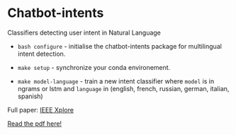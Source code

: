 # Chatbot-intents
Classifiers detecting user intent in Natural Language

* `bash configure` - initialise the chatbot-intents package for multilingual intent detection.

* `make setup` - synchronize your conda environement.

* `make model-language` - train a new intent classifier where `model` is in ngrams or lstm and `language` in (english, french, russian, german, italian, spanish)

Full paper: [IEEE Xplore](https://ieeexplore.ieee.org/document/8931717)

[Read the pdf here!](where_is_my_parcel.pdf)
